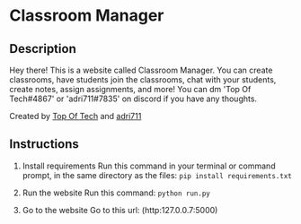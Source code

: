 # Classroom Manager
 
## Description
Hey there! This is a website called Classroom Manager. You can create classrooms, have students join the classrooms, chat with your students, create notes, assign assignments, and more! You can dm 'Top Of Tech#4867' or 'adri711#7835' on discord if you have any thoughts.

Created by [Top Of Tech](http:www.github.com/Top-Of-Tech) and [adri711](http:www.github.com/adri711)


## Instructions

1. Install requirements
    Run this command in your terminal or command prompt, in the same directory as the files: `pip install requirements.txt`
    
2. Run the website
    Run this command: `python run.py`
    
3. Go to the website
    Go to this url: (http:127.0.0.7:5000)
